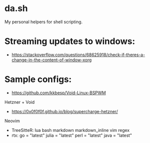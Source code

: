 # da.sh
My personal helpers for shell scripting.


# Streaming updates to windows:
  * https://stackoverflow.com/questions/68625918/check-if-theres-a-change-in-the-content-of-window-xorg


# Sample configs:
  * https://github.com/kkbesp/Void-Linux-BSPWM

Hetzner + Void
* https://0x0f0f0f.github.io/blog/supercharge-hetzner/


Neovim
  * TreeSitteR: lua bash markdown markdown_inline vim regex
  * rtx:
      go = "latest"
      julia = "latest"
      perl = "latest"
      java = "latest"

